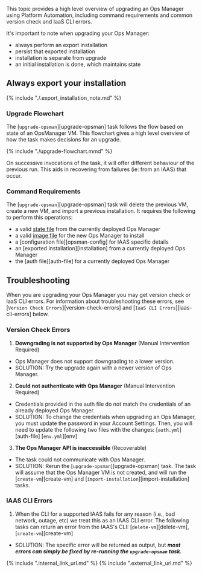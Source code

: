 

This topic provides a high level overview of upgrading an Ops Manager using Platform Automation, including command requirements and common version check and IaaS CLI errors.

It's important to note when upgrading your Ops Manager:

* always perform an export installation
* persist that exported installation
* installation is separate from upgrade
* an initial installation is done, which maintains state

## Always export your installation
{% include "./.export_installation_note.md" %}

### Upgrade Flowchart
The [`upgrade-opsman`][upgrade-opsman] task follows the flow based on state of an OpsManager VM.
This flowchart gives a high level overview of how the task makes decisions for an upgrade.

{% include "./upgrade-flowchart.mmd" %}

On successive invocations of the task, it will offer different behaviour of the previous run.
This aids in recovering from failures (ie: from an IAAS) that occur.

### Command Requirements

The [`upgrade-opsman`][upgrade-opsman] task will delete the previous VM, create a new VM, and import
a previous installation. It requires the following to perform this operations:

* a valid [state file](reference/inputs-outputs.md#state) from the currently deployed Ops Manager
* a valid [image file](reference/inputs-outputs.md#opsman-image) for the new Ops Manager to install
* a [configuration file][opsman-config] for IAAS specific details
* an [exported installation][installation] from a currently deployed Ops Manager
* the [auth file][auth-file] for a currently deployed Ops Manager

## Troubleshooting
When you are upgrading your Ops Manager you may get version check or IaaS CLI errors. For information about troubleshooting these errors, see [`Version Check Errors`][version-check-errors] and [`IaaS CLI Errors`][iaas-cli-errors] below.

### Version Check Errors
1) <b>Downgrading is not supported by Ops Manager</b> (Manual Intervention Required)

* Ops Manager does not support downgrading to a lower version.
* SOLUTION: Try the upgrade again with a newer version of Ops Manager.

2) <b>Could not authenticate with Ops Manager</b> (Manual Intervention Required)

* Credentials provided in the auth file do not match the credentials of an already deployed Ops Manager.
* SOLUTION: To change the credentials when upgrading an Ops Manager, you must update the password in your
Account Settings. Then, you will need to update the following two files with the changes:
  [`auth.yml`][auth-file]
  [`env.yml`][env]

3) <b>The Ops Manager API is inaccessible</b> (Recoverable)

* The task could not communicate with Ops Manager.
* SOLUTION: Rerun the [`upgrade-opsman`][upgrade-opsman] task. The task will assume that the Ops Manager VM is not
created, and will run the [`create-vm`][create-vm] and
[`import-installation`][import-installation] tasks.

### IAAS CLI Errors

1) When the CLI for a supported IAAS fails for any reason (i.e., bad network, outage, etc) we treat this as
an IAAS CLI error. The following tasks can return an error from the IAAS's CLI: [`delete-vm`][delete-vm], [`create-vm`][create-vm]

* SOLUTION: The specific error will be returned as output, but <i><b>most errors can simply be fixed by
re-running the `upgrade-opsman` task.</b></i>

{% include ".internal_link_url.md" %}
{% include ".external_link_url.md" %}
